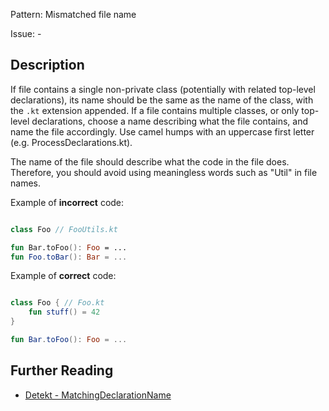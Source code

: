 Pattern: Mismatched file name

Issue: -

## Description

If file contains a single non-private class (potentially with related top-level declarations),
its name should be the same as the name of the class, with the `.kt` extension appended.
If a file contains multiple classes, or only top-level declarations,
choose a name describing what the file contains, and name the file accordingly.
Use camel humps with an uppercase first letter (e.g. ProcessDeclarations.kt).

The name of the file should describe what the code in the file does.
Therefore, you should avoid using meaningless words such as "Util" in file names.

Example of **incorrect** code:

```kotlin

class Foo // FooUtils.kt

fun Bar.toFoo(): Foo = ...
fun Foo.toBar(): Bar = ...

```

Example of **correct** code:

```kotlin

class Foo { // Foo.kt
    fun stuff() = 42
}

fun Bar.toFoo(): Foo = ...

```

## Further Reading

* [Detekt - MatchingDeclarationName](https://arturbosch.github.io/detekt/naming.html#matchingdeclarationname)